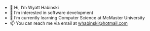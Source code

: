 - 👋 Hi, I’m Wyatt Habinski
- 👀 I’m interested in software development
- 🌱 I’m currently learning Computer Science at McMaster University
- 📫 You can reach me via email at whabinski@hotmail.com

<!---
whabinski/whabinski is a ✨ special ✨ repository because its `README.md` (this file) appears on your GitHub profile.
You can click the Preview link to take a look at your changes.
--->
